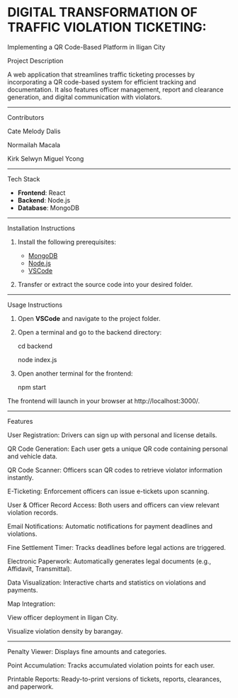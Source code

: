 # DIGITAL TRANSFORMATION OF TRAFFIC VIOLATION TICKETING:
Implementing a QR Code-Based Platform in Iligan City

Project Description

A web application that streamlines traffic ticketing processes by incorporating a QR code-based system for efficient tracking and documentation. 
It also features officer management, report and clearance generation, and digital communication with violators.

----------------------------------

Contributors

Cate Melody Dalis

Normailah Macala

Kirk Selwyn Miguel Ycong

----------------------------------

Tech Stack

- **Frontend**: React  
- **Backend**: Node.js  
- **Database**: MongoDB  

----------------------------------

Installation Instructions

1. Install the following prerequisites:
   - [MongoDB](https://www.mongodb.com/try/download/community)
   - [Node.js](https://nodejs.org/)
   - [VSCode](https://code.visualstudio.com/)

2. Transfer or extract the source code into your desired folder.

----------------------------------

Usage Instructions

1. Open **VSCode** and navigate to the project folder.

2. Open a terminal and go to the backend directory:

   cd backend
   
   node index.js


4. Open another terminal for the frontend:

   npm start


The frontend will launch in your browser at http://localhost:3000/.

----------------------------------

Features

User Registration: Drivers can sign up with personal and license details.

QR Code Generation: Each user gets a unique QR code containing personal and vehicle data.

QR Code Scanner: Officers scan QR codes to retrieve violator information instantly.

E-Ticketing: Enforcement officers can issue e-tickets upon scanning.

User & Officer Record Access: Both users and officers can view relevant violation records.

Email Notifications: Automatic notifications for payment deadlines and violations.

Fine Settlement Timer: Tracks deadlines before legal actions are triggered.

Electronic Paperwork: Automatically generates legal documents (e.g., Affidavit, Transmittal).

Data Visualization: Interactive charts and statistics on violations and payments.

Map Integration:

View officer deployment in Iligan City.

Visualize violation density by barangay.

----------------------------------
Penalty Viewer: Displays fine amounts and categories.

Point Accumulation: Tracks accumulated violation points for each user.

Printable Reports: Ready-to-print versions of tickets, reports, clearances, and paperwork.

